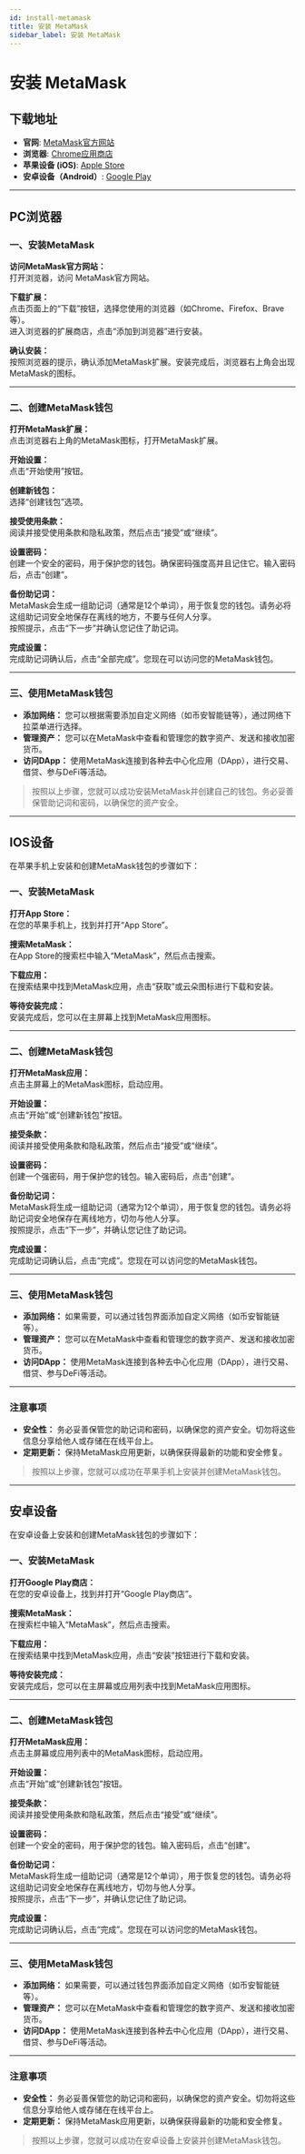 ```yaml
---
id: install-metamask
title: 安装 MetaMask
sidebar_label: 安装 MetaMask
---
```


# 安装 MetaMask

## 下载地址

- **官网**: [MetaMask官方网站 ](https://metamask.io)
- **浏览器**: [Chrome应用商店  ](https://chrome.google.com/webstore/detail/metamask)
- **苹果设备 (iOS)**: [Apple Store](https://apps.apple.com/app/metamask/id1438144202)
- **安卓设备（Android）**: [Google Play](https://play.google.com/store/apps/details?id=io.metamask)
---

## PC浏览器

### 一、安装MetaMask

**访问MetaMask官方网站：**  
打开浏览器，访问 MetaMask官方网站。

**下载扩展：**  
点击页面上的“下载”按钮，选择您使用的浏览器（如Chrome、Firefox、Brave等）。  
进入浏览器的扩展商店，点击“添加到浏览器”进行安装。

**确认安装：**  
按照浏览器的提示，确认添加MetaMask扩展。安装完成后，浏览器右上角会出现MetaMask的图标。

---

### 二、创建MetaMask钱包

**打开MetaMask扩展：**  
点击浏览器右上角的MetaMask图标，打开MetaMask扩展。

**开始设置：**  
点击“开始使用”按钮。

**创建新钱包：**  
选择“创建钱包”选项。

**接受使用条款：**  
阅读并接受使用条款和隐私政策，然后点击“接受”或“继续”。

**设置密码：**  
创建一个安全的密码，用于保护您的钱包。确保密码强度高并且记住它。输入密码后，点击“创建”。

**备份助记词：**  
MetaMask会生成一组助记词（通常是12个单词），用于恢复您的钱包。请务必将这组助记词安全地保存在离线的地方，不要与任何人分享。  
按照提示，点击“下一步”并确认您记住了助记词。

**完成设置：**  
完成助记词确认后，点击“全部完成”。您现在可以访问您的MetaMask钱包。

---

### 三、使用MetaMask钱包

- **添加网络：** 您可以根据需要添加自定义网络（如币安智能链等），通过网络下拉菜单进行选择。
- **管理资产：** 您可以在MetaMask中查看和管理您的数字资产、发送和接收加密货币。
- **访问DApp：** 使用MetaMask连接到各种去中心化应用（DApp），进行交易、借贷、参与DeFi等活动。

> 按照以上步骤，您就可以成功安装MetaMask并创建自己的钱包。务必妥善保管助记词和密码，以确保您的资产安全。

---

## IOS设备

在苹果手机上安装和创建MetaMask钱包的步骤如下：

### 一、安装MetaMask

**打开App Store：**  
在您的苹果手机上，找到并打开“App Store”。

**搜索MetaMask：**  
在App Store的搜索栏中输入“MetaMask”，然后点击搜索。

**下载应用：**  
在搜索结果中找到MetaMask应用，点击“获取”或云朵图标进行下载和安装。

**等待安装完成：**  
安装完成后，您可以在主屏幕上找到MetaMask应用图标。

---

### 二、创建MetaMask钱包

**打开MetaMask应用：**  
点击主屏幕上的MetaMask图标，启动应用。

**开始设置：**  
点击“开始”或“创建新钱包”按钮。

**接受条款：**  
阅读并接受使用条款和隐私政策，然后点击“接受”或“继续”。

**设置密码：**  
创建一个强密码，用于保护您的钱包。输入密码后，点击“创建”。

**备份助记词：**  
MetaMask将生成一组助记词（通常为12个单词），用于恢复您的钱包。请务必将助记词安全地保存在离线地方，切勿与他人分享。  
按照提示，点击“下一步”，并确认您记住了助记词。

**完成设置：**  
完成助记词确认后，点击“完成”。您现在可以访问您的MetaMask钱包。

---

### 三、使用MetaMask钱包

- **添加网络：** 如果需要，可以通过钱包界面添加自定义网络（如币安智能链等）。
- **管理资产：** 您可以在MetaMask中查看和管理您的数字资产、发送和接收加密货币。
- **访问DApp：** 使用MetaMask连接到各种去中心化应用（DApp），进行交易、借贷、参与DeFi等活动。

---

### 注意事项

- **安全性：** 务必妥善保管您的助记词和密码，以确保您的资产安全。切勿将这些信息分享给他人或存储在在线平台上。
- **定期更新：** 保持MetaMask应用更新，以确保获得最新的功能和安全修复。

> 按照以上步骤，您就可以成功在苹果手机上安装并创建MetaMask钱包。

---

## 安卓设备

在安卓设备上安装和创建MetaMask钱包的步骤如下：

### 一、安装MetaMask

**打开Google Play商店：**  
在您的安卓设备上，找到并打开“Google Play商店”。

**搜索MetaMask：**  
在搜索栏中输入“MetaMask”，然后点击搜索。

**下载应用：**  
在搜索结果中找到MetaMask应用，点击“安装”按钮进行下载和安装。

**等待安装完成：**  
安装完成后，您可以在主屏幕或应用列表中找到MetaMask应用图标。

---

### 二、创建MetaMask钱包

**打开MetaMask应用：**  
点击主屏幕或应用列表中的MetaMask图标，启动应用。

**开始设置：**  
点击“开始”或“创建新钱包”按钮。

**接受条款：**  
阅读并接受使用条款和隐私政策，然后点击“接受”或“继续”。

**设置密码：**  
创建一个安全的密码，用于保护您的钱包。输入密码后，点击“创建”。

**备份助记词：**  
MetaMask将生成一组助记词（通常是12个单词），用于恢复您的钱包。请务必将这组助记词安全地保存在离线地方，切勿与他人分享。  
按照提示，点击“下一步”，并确认您记住了助记词。

**完成设置：**  
完成助记词确认后，点击“完成”。您现在可以访问您的MetaMask钱包。

---

### 三、使用MetaMask钱包

- **添加网络：** 如果需要，可以通过钱包界面添加自定义网络（如币安智能链等）。
- **管理资产：** 您可以在MetaMask中查看和管理您的数字资产、发送和接收加密货币。
- **访问DApp：** 使用MetaMask连接到各种去中心化应用（DApp），进行交易、借贷、参与DeFi等活动。

---

### 注意事项

- **安全性：** 务必妥善保管您的助记词和密码，以确保您的资产安全。切勿将这些信息分享给他人或存储在在线平台上。
- **定期更新：** 保持MetaMask应用更新，以确保获得最新的功能和安全修复。

> 按照以上步骤，您就可以成功在安卓设备上安装并创建MetaMask钱包。
